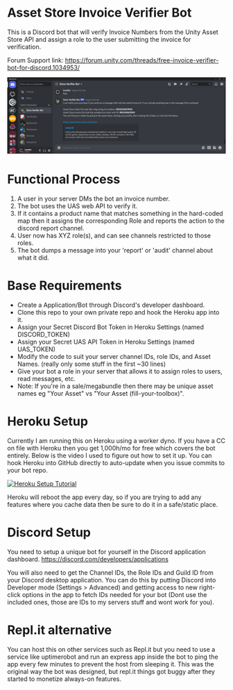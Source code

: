 # Asset Store Invoice Verifier Bot
This is a Discord bot that will verify Invoice Numbers from the Unity Asset Store API and assign a role to the user submitting the invoice for verification.

Forum Support link:
https://forum.unity.com/threads/free-invoice-verifier-bot-for-discord.1034953/

![The bot help response](help.png?raw=true "Help")

# Functional Process
1. A user in your server DMs the bot an invoice number.
2. The bot uses the UAS web API to verify it.
3. If it contains a product name that matches something in the hard-coded map then it assigns the corresponding Role and reports the action to the discord report channel.
4. User now has XYZ role(s), and can see channels restricted to those roles.
5. The bot dumps a message into your 'report' or 'audit' channel about what it did.

# Base Requirements
* Create a Application/Bot through Discord's developer dashboard.
* Clone this repo to your own private repo and hook the Heroku app into it.
* Assign your Secret Discord Bot Token in Heroku Settings (named DISCORD_TOKEN)
* Assign your Secret UAS API Token in Heroku Settings (named UAS_TOKEN)
* Modify the code to suit your server channel IDs, role IDs, and Asset Names. (really only some stuff in the first ~30 lines)
* Give your bot a role in your server that allows it to assign roles to users, read messages, etc.
* Note: If you're in a sale/megabundle then there may be unique asset names eg "Your Asset" vs "Your Asset (fill-your-toolbox)".

# Heroku Setup
Currently I am running this on Heroku using a worker dyno. If you have a CC on file with Heroku then you get 1,000h/mo for free which covers the bot entirely. Below is the video I used to figure out how to set it up. You can hook Heroku into GitHub directly to auto-update when you issue commits to your bot repo.

[![Heroku Setup Tutorial](https://img.youtube.com/vi/OFearuMjI4s/0.jpg)](https://www.youtube.com/watch?v=OFearuMjI4s)

Heroku will reboot the app every day, so if you are trying to add any features where you cache data then be sure to do it in a safe/static place.

# Discord Setup
You need to setup a unique bot for yourself in the Discord application dashboard.
https://discord.com/developers/applications

You will also need to get the Channel IDs, the Role IDs and Guild ID from your Discord desktop application. You can do this by putting Discord into Developer mode (Settings > Advanced) and getting access to new right-click options in the app to fetch IDs needed for your bot (Dont use the included ones, those are IDs to my servers stuff and wont work for you).

# Repl.it alternative
You can host this on other services such as Repl.it but you need to use a service like uptimerobot and run an express app inside the bot to ping the app every few minutes to prevent the host from sleeping it. This was the original way the bot was designed, but repl.it things got buggy after they started to monetize always-on features.

